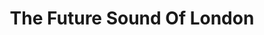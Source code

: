 ---
title: "The Future Sound Of London"
summary: "British duo who met in the 1980s in Manchester. Their very influential discography shows off influences spanning acid house, hardcore techno, ambient, krautrock, '60s psychedelica, and more. Previously Dougans, as , had a UK Top 10 hit with . Together as FSOL, they scored a major crossover success with . Their first full-length charted their dancefloor-friendly early career, after which FSOL moved into deeper, more album-oriented world. was a double-disc set spanning long stretches of breakbeat-flavored ambience. It was followed by which added hip-hop, trip-hop, industrial textures, and bleak urban imagery into their mix of influences. Their album compiled music from their ISDN-uplinked radio broadcasts from the mid-1990s. After Dead Cities came out in 1996, they felt like they were moving in the wrong direction and they dropped off the radar after the mix in mid 1997. After a 4 year long hiatus in which they were surrounded by rumors of insanity and drug addiction , the concept remix album came out in 2001, followed by the full-length and more material under the Amorphous Androgynous name. In March 2007 they finally went independent and launched FSOLDigital.com releasing dozens of unreleased material , as well as old and new material from their other aliases. One of the most anticipated albums in ambient history, got released 13 years since its recording, and then Environments continued as a series, the first volumes were reproduced old material blended with new neoclassical material. By the time they reached in 2014, all recorded material was brand new."
image: "the-future-sound-of-london.jpg"
apple_music_artist_url: "https://music.apple.com/gb/artist/the-future-sound-of-london/6851631"
---